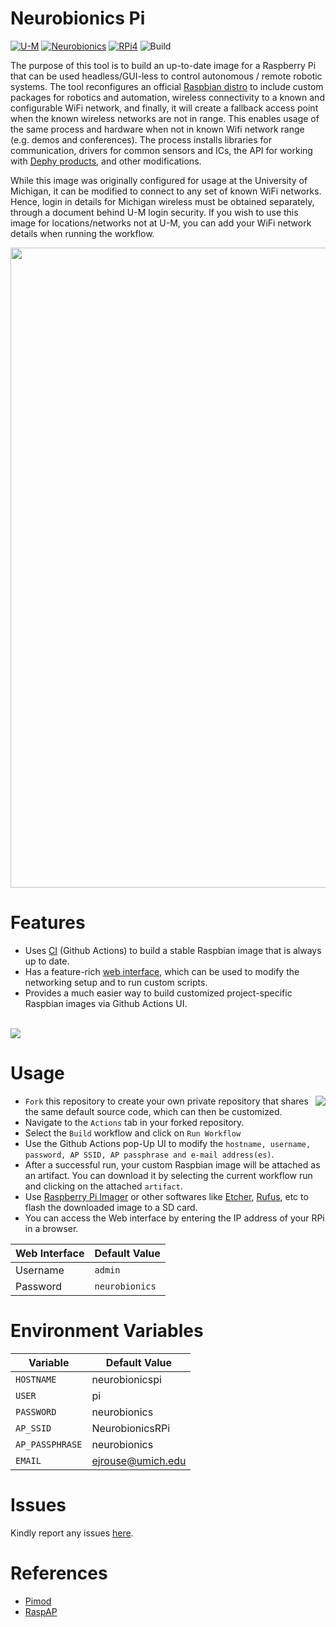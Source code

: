 # Neurobionics Pi
[![U-M](https://img.shields.io/badge/-University%20of%20Michigan-ffcb05)](https://umich.edu/)
[![Neurobionics](https://img.shields.io/badge/-Neurobionics-00274c)](https://neurobionics.robotics.umich.edu/)
[![RPi4](https://img.shields.io/badge/Tested%20on-Raspberry%20Pi%204B-c51a4a)](https://www.raspberrypi.com/products/raspberry-pi-4-model-b/)
![Build](https://github.com/imsenthur/neurobionicspi/workflows/Build/badge.svg)

The purpose of this tool is to build an up-to-date image for a Raspberry Pi that can be used headless/GUI-less to control autonomous / remote robotic systems. The tool reconfigures an official [Raspbian distro](https://www.raspberrypi.com/software/operating-systems/) to include custom packages for robotics and automation, wireless connectivity to a known and configurable WiFi network, and finally, it will create a fallback access point when the known wireless networks are not in range. This enables usage of the same process and hardware when not in known Wifi network range (e.g. demos and conferences). The process installs libraries for communication, drivers for common sensors and ICs, the API for working with [Dephy products](dephy.com/faster/), and other modifications. 

While this image was originally configured for usage at the University of Michigan, it can be modified to connect to any set of known WiFi networks.  Hence, login in details for Michigan wireless must be obtained separately, through a document behind U-M login security. If you wish to use this image for locations/networks not at U-M, you can add your WiFi network details when running the workflow. 

<img src="https://github.com/imsenthur/neurobionicspi/blob/main/assets/neurobionicspi.PNG" width="1024">

# Features
* Uses [CI](https://docs.github.com/en/actions/automating-builds-and-tests/about-continuous-integration) (Github Actions) to build a stable Raspbian image that is always up to date.
* Has a feature-rich [web interface](https://docs.raspap.com/), which can be used to modify the networking setup and to run custom scripts.
* Provides a much easier way to build customized project-specific Raspbian images via Github Actions UI.

\
<img src="https://github.com/imsenthur/neurobionicspi/blob/main/assets/interface.PNG">

# Usage
<img align="right" src="https://github.com/imsenthur/neurobionicspi/blob/main/assets/UI.PNG">

* `Fork` this repository to create your own private repository that shares the same default source code, which can then be customized.
* Navigate to the `Actions` tab in your forked repository.
* Select the `Build` workflow and click on `Run Workflow`
* Use the Github Actions pop-Up UI to modify the `hostname, username, password, AP SSID, AP passphrase and e-mail address(es)`.
* After a successful run, your custom Raspbian image will be attached as an artifact. You can download it by selecting the current workflow run and clicking on the attached `artifact`.
* Use [Raspberry Pi Imager](https://www.raspberrypi.com/software/) or other softwares like [Etcher](https://www.balena.io/etcher/), [Rufus](https://rufus.ie/en/), etc to flash the downloaded image to a SD card.
* You can access the Web interface by entering the IP address of your RPi in a browser.

| Web Interface | Default Value |
| -------- | ------------- |
| Username | `admin` |
| Password | `neurobionics` |

# Environment Variables

| Variable | Default Value |
| -------- | ------------- |
| `HOSTNAME` | neurobionicspi |
| `USER` | pi |
| `PASSWORD` | neurobionics |
| `AP_SSID` | NeurobionicsRPi |
| `AP_PASSPHRASE` | neurobionics |
| `EMAIL` | ejrouse@umich.edu | 

# Issues
Kindly report any issues [here](https://github.com/imsenthur/neurobionicspi/issues).

# References
* [Pimod](https://github.com/marketplace/actions/run-pimod)
* [RaspAP](https://github.com/RaspAP/raspap-webgui)
